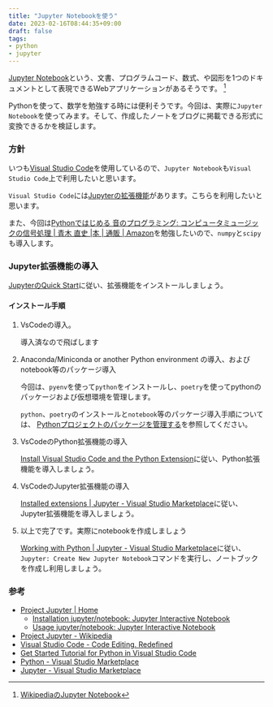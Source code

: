 ```yaml
---
title: "Jupyter Notebookを使う"
date: 2023-02-16T08:44:35+09:00
draft: false
tags:
- python
- jupyter
---
```


[Jupyter Notebook](https://jupyter.org/)という、文書、プログラムコード、数式、や図形を1つのドキュメントとして表現できるWebアプリケーションがあるそうです。 [^1]

Pythonを使って、数学を勉強する時には便利そうです。今回は、実際に`Jupyter Notebook`を使ってみます。そして、作成したノートをブログに掲載できる形式に変換できるかを検証します。

<!--more-->

### 方針

いつも[Visual Studio Code](https://code.visualstudio.com/)を使用しているので、`Jupyter Notebook`も`Visual Studio Code`上で利用したいと思います。

`Visual Studio Code`には[Jupyterの拡張機能](https://marketplace.visualstudio.com/items?itemName=ms-toolsai.jupyter)があります。こちらを利用したいと思います。

また、今回は[Pythonではじめる 音のプログラミング: コンピュータミュージックの信号処理 | 青木 直史 |本 | 通販 | Amazon](https://www.amazon.co.jp/Python%E3%81%A7%E3%81%AF%E3%81%98%E3%82%81%E3%82%8B-%E9%9F%B3%E3%81%AE%E3%83%97%E3%83%AD%E3%82%B0%E3%83%A9%E3%83%9F%E3%83%B3%E3%82%B0-%E3%82%B3%E3%83%B3%E3%83%94%E3%83%A5%E3%83%BC%E3%82%BF%E3%83%9F%E3%83%A5%E3%83%BC%E3%82%B8%E3%83%83%E3%82%AF%E3%81%AE%E4%BF%A1%E5%8F%B7%E5%87%A6%E7%90%86-%E9%9D%92%E6%9C%A8-%E7%9B%B4%E5%8F%B2/dp/4274228991)を勉強したいので、`numpy`と`scipy`も導入します。

### Jupyter拡張機能の導入

[JupyterのQuick Start](https://marketplace.visualstudio.com/items?itemName=ms-toolsai.jupyter#working-with-python)に従い、拡張機能をインストールしましょう。

#### インストール手順

1. VsCodeの導入。

   導入済なので飛ばします

2. Anaconda/Miniconda or another Python environment の導入、およびnotebook等のパッケージ導入

    今回は、`pyenv`を使って`python`をインストールし、`poetry`を使ってpythonのパッケージおよび仮想環境を管理します。

    `python`、`poetry`のインストールと`notebook`等のパッケージ導入手順については、 [Pythonプロジェクトのパッケージを管理する](/til/2023/02/47-use-poetry/)を参照してください。

3. VsCodeのPython拡張機能の導入

    [Install Visual Studio Code and the Python Extension](https://code.visualstudio.com/docs/python/python-tutorial#_install-visual-studio-code-and-the-python-extension)に従い、Python拡張機能を導入しましょう。

4. VsCodeのJupyter拡張機能の導入

    [Installed extensions | Jupyter - Visual Studio Marketplace](https://marketplace.visualstudio.com/items?itemName=ms-toolsai.jupyter#installed-extensions)に従い、Jupyter拡張機能を導入しましょう。

5. 以上で完了です。実際にnotebookを作成しましょう

    [Working with Python | Jupyter - Visual Studio Marketplace](https://marketplace.visualstudio.com/items?itemName=ms-toolsai.jupyter#working-with-python)に従い、`Jupyter: Create New Jupyter Notebook`コマンドを実行し、ノートブックを作成し利用しましょう。

### 参考

- [Project Jupyter | Home](https://jupyter.org/)
  - [Installation jupyter/notebook: Jupyter Interactive Notebook](https://github.com/jupyter/notebook#installation)
  - [Usage jupyter/notebook: Jupyter Interactive Notebook](https://github.com/jupyter/notebook#usage---running-jupyter-notebook)
- [Project Jupyter - Wikipedia](https://ja.wikipedia.org/wiki/Project_Jupyter)
- [Visual Studio Code - Code Editing. Redefined](https://code.visualstudio.com/)
- [Get Started Tutorial for Python in Visual Studio Code](https://code.visualstudio.com/docs/python/python-tutorial)
- [Python - Visual Studio Marketplace](https://marketplace.visualstudio.com/items?itemName=ms-python.python)
- [Jupyter - Visual Studio Marketplace](https://marketplace.visualstudio.com/items?itemName=ms-toolsai.jupyter)

[^1]: [WikipediaのJupyter Notebook](https://ja.wikipedia.org/wiki/Project_Jupyter#Jupyter_Notebook)
